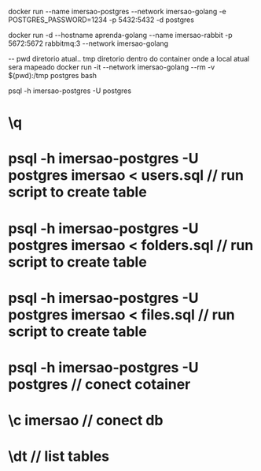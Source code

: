 docker run --name imersao-postgres --network imersao-golang -e POSTGRES_PASSWORD=1234 -p 5432:5432 -d postgres

docker run -d --hostname aprenda-golang --name imersao-rabbit -p 5672:5672 rabbitmq:3  --network imersao-golang

-- pwd diretorio atual.. tmp diretorio dentro do container onde a local atual sera mapeado
docker run -it --network imersao-golang --rm -v $(pwd):/tmp postgres bash

psql -h imersao-postgres -U postgres

# \q
# psql -h imersao-postgres -U postgres imersao < users.sql    // run script to create table
# psql -h imersao-postgres -U postgres imersao < folders.sql  // run script to create table
# psql -h imersao-postgres -U postgres imersao < files.sql    // run script to create table
# psql -h imersao-postgres -U postgres // conect cotainer
# \c imersao // conect db
# \dt // list tables